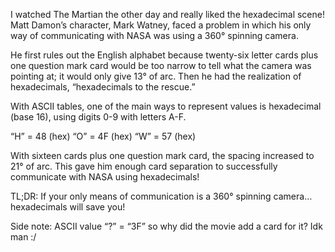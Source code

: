 I watched The Martian the other day and really liked the hexadecimal scene! Matt Damon’s character, Mark Watney, faced a problem in which his only way of communicating with NASA was using a 360° spinning camera. 

He first rules out the English alphabet because twenty-six letter cards plus one question mark card would be too narrow to tell what the camera was pointing at; it would only give 13° of arc. Then he had the realization of hexadecimals, “hexadecimals to the rescue.”

With ASCII tables, one of the main ways to represent values is hexadecimal (base 16), using digits 0-9 with letters A-F. 

“H” = 48 (hex) 
“O” = 4F (hex) 
“W” = 57 (hex) 

With sixteen cards plus one question mark card, the spacing increased to 21° of arc. This gave him enough card separation to successfully communicate with NASA using hexadecimals!

TL;DR: If your only means of communication is a 360° spinning camera… hexadecimals will save you!

Side note: ASCII value “?” = “3F” so why did the movie add a card for it? Idk man :/
